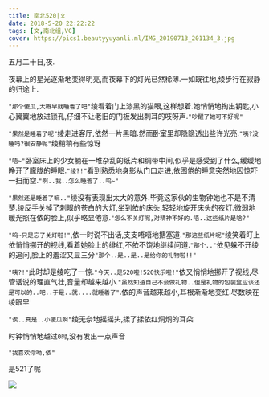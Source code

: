 ```yaml
---
title: 南北520|文
date: 2018-5-20 22:22:22
tags: [文,南北组,VC]
cover: https://pics1.beautyyuyanli.ml/IMG_20190713_201134_3.jpg
---
```


五月二十日,夜.

夜幕上的星光逐渐地变得明亮,而夜幕下的灯光已然稀薄.一如既往地,绫步行在寂静的归途上.

`"那个傻瓜,大概早就睡着了吧"`绫看着门上漆黑的猫眼,这样想着.她悄悄地掏出钥匙,小心翼翼地放进锁孔,仔细不让老旧的门板发出刺耳的吱呀声.`"吵醒了她可不好呢"`

`"果然是睡着了呢"`绫走进客厅,依然一片黑暗.然而卧室里却隐隐透出些许光亮.`"咦?没睡吗?很安静呢"`绫稍稍有些惊讶

`"唔~"`卧室床上的少女躺在一堆杂乱的纸片和绸带中间,似乎是感受到了什么,缓缓地睁开了朦胧的睡眼.`"绫?!"`看到熟悉地身影从门口走进,依困倦的睡意突然地因惊吓一扫而空.`"啊..我..怎么睡着了..呜~"`

`"果然还是睡着了嘛.."`绫没有表现出太大的意外.毕竟这家伙的生物钟她也不是不清楚.绫反手关掉了刺眼的苍白的大灯,坐到依的床头,轻轻地旋开床头的夜灯.微弱地暖光照在依的脸上,似乎略显倦意.`"怎么不关灯呢,对精神不好的.唔..这些纸片是啥?"`

`"呜~只是忘了关灯啦!"`,依一时说不出话,支支唔唔地搪塞道.`"那这些纸片呢"`绫笑着盯上依悄悄挪开的视线,看着她脸上的绯红,不依不饶地继续问道.`"那个.."`依见躲不开绫的追问,脸上的羞涩又显三分`"那个..是..是..是给你的礼物啦!!"`

`"咦?!"`此时却是绫吃了一惊.`"今天..是520啦!520快乐啦!"`依又悄悄地挪开了视线,尽管话说的理直气壮,音量却越来越小.`"虽然知道自己不会做礼物..但是礼物的包装盒应该还是可以的..吧..于是..就....就睡着了"`.依的声音越来越小,耳根渐渐地变红.尽数映在绫眼里

`"诶..真是..小傻瓜啊"`绫无奈地摇摇头,揉了揉依红烔烔的耳朵

时钟悄悄地越过`0时`,没有发出一点声音

`"我喜欢你呦,依"`

是521了呢

![](https://pics1.beautyyuyanli.ml/IMG_20190713_201134_3.jpg)

